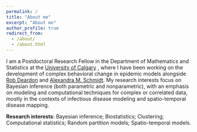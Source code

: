 ```yaml
---
permalink: /
title: "About me"
excerpt: "About me"
author_profile: true
redirect_from: 
  - /about/
  - /about.html
---
```


I am a Postdoctoral Research Fellow in the Department of Mathematics and Statistics at the [University of Calgary](https://ucalgary.ca/) , where I have been working on the development of complex behavioral change in epidemic models alongside [Rob Deardon](https://robdeardon.github.io/) and [Alexandra M. Schmidt](https://alex-schmidt.research.mcgill.ca/). My research interests focus on Bayesian inference (both parametric and nonparametric), with an emphasis on modeling and computational techniques for complex or correlated data, mostly in the contexts of infectious disease modeling and spatio-temporal disease mapping.

**Research interests**: Bayesian inference; Biostatistics; Clustering; Computational statistics; Random partition models; Spatio-temporal models.
